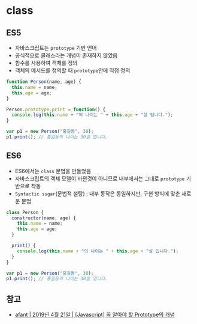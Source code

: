 # class

## ES5

* 자바스크립트는 `prototype` 기반 언어
* 공식적으로 클래스라는 개념이 존재하지 않았음
* 함수를 사용하여 객체를 정의
* 객체의 메서드를 정의할 때 `prototype`안에 직접 정의

```javascript
function Person(name, age) {
  this.name = name;
  this.age = age;
}

Person.prototype.print = function() {
  console.log(this.name + "의 나이는 " + this.age + "살 입니다.");
}

var p1 = new Person("홍길동", 30);
p1.print(); // 홍길동의 나이는 30살 입니다.
```

## ES6

* ES6에서는 `class` 문법을 만들었음
* 자바스크립트의 객체 모델이 바뀐것이 아니므로 내부에서는 그대로 `prototype` 기반으로 작동
* `Syntactic sugar`\(문법적 설탕\) : 내부 동작은 동일하지만, 구현 방식에 맞춘 새로운 문법

```javascript
class Person {
  constructor(name, age) {
    this.name = name;
    this.age = age;
  }

  print() {
    console.log(this.name + "의 나이는 " + this.age + "살 입니다.");
  }
}

var p1 = new Person("홍길동", 30);
p1.print(); // 홍길동의 나이는 30살 입니다.
```

## 참고

* [afant \| 2019년 4월 21일 \| \[Javascript\] 꼭 알아야 할 Prototype의 개념](https://velog.io/@afant/Javascript-%EA%BC%AD-%EC%95%8C%EC%95%84%EC%95%BC-%ED%95%A0-Prototype%EC%9D%98-%EA%B0%9C%EB%85%90-)

